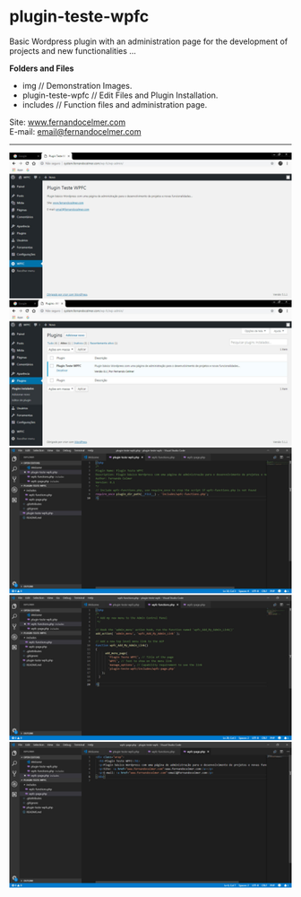 # plugin-teste-wpfc

Basic Wordpress plugin with an administration page for the development of projects and new functionalities ...

<p><b>Folders and Files</b></p>
<ul>
	<li>img // Demonstration Images.</li>
	<li>plugin-teste-wpfc // Edit Files and Plugin Installation.</li>
	<li>includes // Function files and administration page.</li>
</ul>

Site: www.fernandocelmer.com
</br>
E-mail: email@fernandocelmer.com
________________________________
<p>
<img src="https://github.com/FernandoCelmer/plugin-teste-wpfc/blob/master/img/img-plugin-teste-wpfc-01.jpg?raw=true" alt="img-plugin-teste-wpfc-01.jpg">
<img src="https://github.com/FernandoCelmer/plugin-teste-wpfc/blob/master/img/img-plugin-teste-wpfc-02.jpg?raw=true" alt="img-plugin-teste-wpfc-02.jpg">
<img src="https://github.com/FernandoCelmer/plugin-teste-wpfc/blob/master/img/img-plugin-teste-wpfc-03.jpg?raw=true" alt="img-plugin-teste-wpfc-03.jpg">
<img src="https://github.com/FernandoCelmer/plugin-teste-wpfc/blob/master/img/img-plugin-teste-wpfc-04.jpg?raw=true" alt="img-plugin-teste-wpfc-04.jpg">
<img src="https://github.com/FernandoCelmer/plugin-teste-wpfc/blob/master/img/img-plugin-teste-wpfc-05.jpg?raw=true" alt="img-plugin-teste-wpfc-05.jpg"></p>

